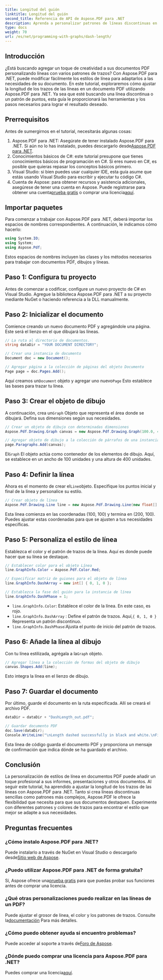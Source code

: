 ```yaml
---
title: Longitud del guión
linktitle: Longitud del guión
second_title: Referencia de API de Aspose.PDF para .NET
description: Aprenda a personalizar patrones de líneas discontinuas en archivos PDF con Aspose.PDF para .NET con nuestra guía paso a paso. Perfecta para agregar estilo a sus documentos.
type: docs
weight: 70
url: /es/net/programming-with-graphs/dash-length/
---
```

## Introducción

¿Está buscando agregar un toque de creatividad a sus documentos PDF personalizando líneas con varios patrones de trazos? Con Aspose.PDF para .NET, puede modificar fácilmente los estilos de línea para adaptarlos a las necesidades de su documento. En este tutorial, exploraremos cómo ajustar la longitud de los trazos de las líneas en un documento PDF utilizando Aspose.PDF para .NET. Ya sea que esté buscando una línea discontinua o un patrón de puntos, esta guía le proporcionará las herramientas y los pasos necesarios para lograr el resultado deseado.

## Prerrequisitos

Antes de sumergirnos en el tutorial, necesitarás algunas cosas:

1. Aspose.PDF para .NET: Asegúrate de tener instalado Aspose.PDF para .NET. Si aún no lo has instalado, puedes descargarlo desde[Aspose.PDF para .NET](https://releases.aspose.com/pdf/net/).
2. Conocimientos básicos de C#: este tutorial presupone que tienes conocimientos básicos de programación en C#. Si eres nuevo en C#, es posible que quieras repasar los conceptos básicos primero.
3. Visual Studio: si bien puedes usar cualquier IDE, esta guía asume que estás usando Visual Studio para escribir y ejecutar tu código C#.
4.  Cuenta de Aspose: para obtener recursos y asistencia adicionales, asegúrese de tener una cuenta en Aspose. Puede registrarse para obtener una cuenta[prueba gratis](https://releases.aspose.com/) o comprar una licencia[aquí](https://purchase.aspose.com/buy).

## Importar paquetes

Para comenzar a trabajar con Aspose.PDF para .NET, deberá importar los espacios de nombres correspondientes. A continuación, le indicamos cómo hacerlo:

```csharp
using System.IO;
using System;
using Aspose.Pdf;
```

Estos espacios de nombres incluyen las clases y los métodos necesarios para trabajar con documentos PDF, dibujos y líneas.

## Paso 1: Configura tu proyecto

Antes de comenzar a codificar, configure un nuevo proyecto de C# en Visual Studio. Agregue la biblioteca Aspose.PDF para .NET a su proyecto mediante NuGet o haciendo referencia a la DLL manualmente. 

## Paso 2: Inicializar el documento

Comience creando un nuevo documento PDF y agregándole una página. Este será el lienzo en el que dibujará las líneas.

```csharp
// La ruta al directorio de documentos.
string dataDir = "YOUR DOCUMENT DIRECTORY";

// Crear una instancia de documento
Document doc = new Document();

// Agregar página a la colección de páginas del objeto Documento
Page page = doc.Pages.Add();
```

 Aquí creamos un`Document` objeto y agregar uno nuevo`Page` Esto establece las bases para trazar tu línea.

## Paso 3: Crear el objeto de dibujo

 A continuación, crea un`Graph` Objeto que representa el área donde se dibujará. Defina sus dimensiones según sus necesidades.

```csharp
// Crear un objeto de dibujo con determinadas dimensiones
Aspose.Pdf.Drawing.Graph canvas = new Aspose.Pdf.Drawing.Graph(100.0, 400.0);

// Agregar objeto de dibujo a la colección de párrafos de una instancia de página
page.Paragraphs.Add(canvas);
```

 El`Graph` El objeto actúa como contenedor de los elementos de dibujo. Aquí, se establece en un ancho de 100 unidades y una altura de 400 unidades.

## Paso 4: Definir la línea

 Ahora es el momento de crear el`Line`objeto. Especifique los puntos inicial y final de la línea y personalice su estilo.

```csharp
// Crear objeto de línea
Aspose.Pdf.Drawing.Line line = new Aspose.Pdf.Drawing.Line(new float[] { 100, 100, 200, 100 });
```

Esta línea comienza en las coordenadas (100, 100) y termina en (200, 100). Puedes ajustar estas coordenadas para que se ajusten a tus necesidades específicas.

## Paso 5: Personaliza el estilo de línea

Establezca el color y el patrón de trazos de la línea. Aquí es donde puede hacer que su línea se destaque.

```csharp
// Establecer color para el objeto Línea
line.GraphInfo.Color = Aspose.Pdf.Color.Red;

// Especificar matriz de guiones para el objeto de línea
line.GraphInfo.DashArray = new int[] { 0, 1, 0 };

// Establezca la fase del guión para la instancia de línea
line.GraphInfo.DashPhase = 1;
```

- `line.GraphInfo.Color`: Establece el color de la línea. En este caso, es rojo.
- `line.GraphInfo.DashArray` : Define el patrón de trazos. Aquí,`{ 0, 1, 0 }` Representa un patrón discontinuo.
- `line.GraphInfo.DashPhase`:Ajusta el punto de inicio del patrón de trazos.

## Paso 6: Añade la línea al dibujo

 Con tu línea estilizada, agrégala a la`Graph` objeto.

```csharp
// Agregar línea a la colección de formas del objeto de dibujo
canvas.Shapes.Add(line);
```

Esto integra la línea en el lienzo de dibujo.

## Paso 7: Guardar el documento

Por último, guarde el documento en la ruta especificada. Allí se creará el archivo PDF.

```csharp
dataDir = dataDir + "DashLength_out.pdf";

// Guardar documento PDF
doc.Save(dataDir);
Console.WriteLine("\nLength dashed successfully in black and white.\nFile saved at " + dataDir);
```

Esta línea de código guarda el documento PDF y proporciona un mensaje de confirmación que indica dónde se ha guardado el archivo.

## Conclusión

La personalización de estilos de línea en documentos PDF puede añadir un toque profesional a sus informes, presentaciones y otros documentos. Al seguir este tutorial, ha aprendido a ajustar la longitud de los trazos de las líneas con Aspose.PDF para .NET. Tanto si crea líneas discontinuas sencillas como patrones más complejos, Aspose.PDF le ofrece la flexibilidad que necesita para que sus documentos destaquen. Experimente con diferentes patrones y colores de trazos para encontrar el estilo que mejor se adapte a sus necesidades.

## Preguntas frecuentes

### ¿Cómo instalo Aspose.PDF para .NET?
 Puede instalarlo a través de NuGet en Visual Studio o descargarlo desde[Sitio web de Aspose](https://releases.aspose.com/pdf/net/).

### ¿Puedo utilizar Aspose.PDF para .NET de forma gratuita?
 Sí, Aspose ofrece una[prueba gratis](https://releases.aspose.com/) para que puedas probar sus funciones antes de comprar una licencia.

### ¿Qué otras personalizaciones puedo realizar en las líneas de un PDF?
 Puede ajustar el grosor de línea, el color y los patrones de trazos. Consulte la[documentación](https://reference.aspose.com/pdf/net/) Para más detalles.

### ¿Cómo puedo obtener ayuda si encuentro problemas?
 Puede acceder al soporte a través de[Foro de Aspose](https://forum.aspose.com/c/pdf/10).

### ¿Dónde puedo comprar una licencia para Aspose.PDF para .NET?
Puedes comprar una licencia[aquí](https://purchase.aspose.com/buy).